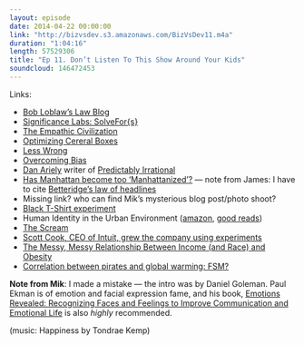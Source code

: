 ```yaml
---
layout: episode
date: 2014-04-22 00:00:00
link: "http://bizvsdev.s3.amazonaws.com/BizVsDev11.m4a"
duration: "1:04:16"
length: 57529306
title: "Ep 11. Don’t Listen To This Show Around Your Kids"
soundcloud: 146472453
---
```


Links:

- [Bob Loblaw’s Law Blog](http://arresteddevelopment.wikia.com/wiki/Bob_Loblaw)
- [Significance Labs: SolveFor{s}](http://significancelabs.org/solve)
- [The Empathic Civilization](http://books.google.com/books/about/The_Empathic_Civilization.html?id=d0urjwEACAAJ)
- [Optimizing Cereral Boxes](http://www.infowars.com/study-cereal-box-characters-manipulate-children-by-looking-into-their-eyes/)
- [Less Wrong](http://wiki.lesswrong.com/wiki/Sequences)
- [Overcoming Bias](http://www.overcomingbias.com)
- [Dan Ariely](http://danariely.com) writer of [Predictably Irrational](http://books.google.com/books/about/Predictably_Irrational.html?id=44ecn9XukOoC)
- [Has Manhattan become too ‘Manhattanized’?](http://www.theatlanticcities.com/neighborhoods/2014/04/manhattan-getting-too-manhattanized/8929/) — note from James: I have to cite [Betteridge’s law of headlines](http://en.wikipedia.org/wiki/Betteridge's_law_of_headlines)
- Missing link? who can find Mik’s mysterious blog post/photo shoot?
- [Black T-Shirt experiment](http://www.dailyfinance.com/on/tshirt-hanes-prada-without-logos/)
- Human Identity in the Urban Environment ([amazon](http://www.amazon.co.uk/Human-Identity-Urban-Environment-Pelican/dp/0140213643), [good reads](https://www.goodreads.com/book/show/4569265-human-identity-in-the-urban-environment))
- [The Scream](http://en.wikipedia.org/wiki/The_Scream)
- [Scott Cook, CEO of Intuit, grew the company using experiments](http://www.fastcompany.com/3020699/bottom-line/why-intuit-founder-scott-cook-wants-you-to-stop-listening-to-your-boss)
- [The Messy, Messy Relationship Between Income (and Race) and Obesity](http://www.theatlantic.com/business/archive/2013/11/the-messy-messy-relationship-between-income-and-race-and-obesity/281434/)
- [Correlation between pirates and global warming: FSM?](http://en.wikipedia.org/wiki/Flying_Spaghetti_Monster)

**Note from Mik**: I made a mistake — the intro was by Daniel Goleman. Paul Ekman is of emotion and facial expression fame, and his book, [Emotions Revealed: Recognizing Faces and Feelings to Improve Communication and Emotional Life](http://www.amazon.com/Emotions-Revealed-Second-Recognizing-Communication/dp/0805083391/ref=la_B002FSXSVI_1_1?s=books&ie=UTF8&qid=1398306958&sr=1-1) is also _highly_ recommended.

(music: Happiness by Tondrae Kemp)


